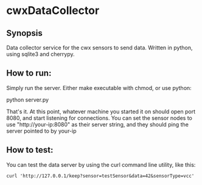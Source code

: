 # cwxDataCollector

## Synopsis

 Data collector service for the cwx sensors to send data.  Written in python, using sqlite3 and cherrypy.

## How to run:

 Simply run the server.  Either make executable with chmod, or use python:

 python server.py

 That's it.  At this point, whatever machine you started it on should open port 8080, and start listening
 for connections.  You can set the sensor nodes to use "http://your-ip:8080" as their server string, and they
 should ping the server pointed to by your-ip


## How to test:

 You can test the data server by using the curl command line utility, like this:

```
curl 'http://127.0.0.1/keep?sensor=testSensor&data=42&sensorType=vcc'
```
